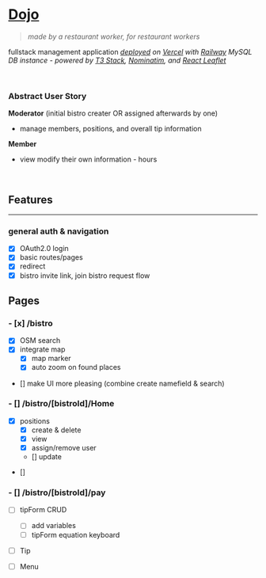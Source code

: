 # [Dojo](https://dojo-six-woad.vercel.app/bistro)

> _made by a restaurant worker, for restaurant workers_

fullstack management application _[deployed](https://dojo-six-woad.vercel.app/bistro) on [Vercel](https://vercel.com/) with [Railway](https://railway.app/) MySQL DB instance - powered by [T3 Stack](https://create.t3.gg/), [Nominatim](https://nominatim.org/), and [React Leaflet](https://react-leaflet.js.org/)_

<br>

### Abstract User Story

**Moderator** (initial bistro creater OR assigned afterwards by one)

- manage members, positions, and overall tip information

**Member**

- view modify their own information - hours

</br>

## Features

---

### general auth & navigation

- [x] OAuth2.0 login
- [x] basic routes/pages
- [x] redirect
- [x] bistro invite link, join bistro request flow

## Pages

### - [x] /bistro

- [x] OSM search
- [x] integrate map
  - [x] map marker
  - [x] auto zoom on found places
- [] make UI more pleasing (combine create namefield & search)

### - [] /bistro/[bistroId]/Home

- [x] positions
  - [x] create & delete
  - [x] view
  - [x] assign/remove user
  - [] update
- []

### - [] /bistro/[bistroId]/pay

- [ ] tipForm CRUD
  - [ ] add variables
  - [ ] tipForm equation keyboard
- [ ] Tip

- [ ] Menu
